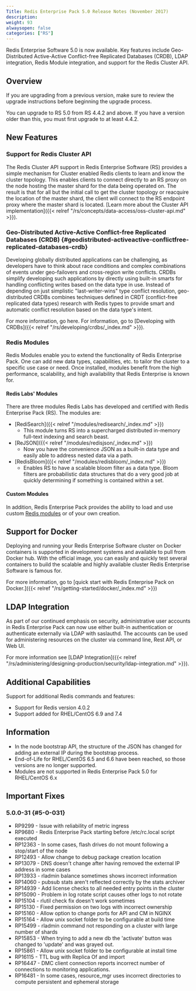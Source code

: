 ```yaml
---
Title: Redis Enterprise Pack 5.0 Release Notes (November 2017)
description:
weight: 93
alwaysopen: false
categories: ["RS"]
---
```

Redis Enterprise Software 5.0 is now available. Key features include
Geo-Distributed Active-Active Conflict-free Replicated Databases (CRDB),
LDAP integration, Redis Module integration, and support for the Redis
Cluster API.

## Overview

If you are upgrading from a previous version, make sure to review the
upgrade instructions before beginning the upgrade process.

You can upgrade to RS 5.0 from RS 4.4.2 and above. If you have a version
older than this, you must first upgrade to at least 4.4.2.

## New Features

### Support for Redis Cluster API

The Redis Cluster API support in Redis Enterprise Software (RS) provides
a simple mechanism for Cluster enabled Redis clients to learn and know
the cluster topology. This enables clients to connect directly to an RS
proxy on the node hosting the master shard for the data being operated
on. The result is that for all but the initial call to get the cluster
topology or reacquire the location of the master shard, the client will
connect to the RS endpoint proxy where the master shard is located.
[Learn more about the Cluster API
implementation]({{< relref "/rs/concepts/data-access/oss-cluster-api.md" >}}).

### Geo-Distributed Active-Active Conflict-free Replicated Databases (CRDB) {#geodistributed-activeactive-conflictfree-replicated-databases-crdb}

Developing globally distributed applications can be challenging, as
developers have to think about race conditions and complex combinations
of events under geo-failovers and cross-region write conflicts. CRDBs
simplify developing such applications by directly using built-in smarts
for handling conflicting writes based on the data type in use. Instead
of depending on just simplistic "last-writer-wins" type conflict
resolution, geo-distributed CRDBs combines techniques defined in CRDT
(conflict-free replicated data types) research with Redis types to
provide smart and automatic conflict resolution based on the data type's
intent.

For more information, go here. For information, go to [Developing with
CRDBs]({{< relref "/rs/developing/crdbs/_index.md" >}}).

### Redis Modules

Redis Modules enable you to extend the functionality of Redis Enterprise
Pack. One can add new data types, capabilities, etc. to tailor the
cluster to a specific use case or need. Once installed, modules benefit
from the high performance, scalability, and high availability that Redis
Enterprise is known for.

#### Redis Labs' Modules

There are three modules Redis Labs has developed and certified with
Redis Enterprise Pack (RS). The modules are:

- [RediSearch]({{< relref "/modules/redisearch/_index.md" >}})
    - This module turns RS into a supercharged distributed in-memory
      full-text indexing and search beast.
- [ReJSON]({{< relref "/modules/redisjson/_index.md" >}})
    - Now you have the convenience JSON as a built-in data type and
      easily able to address nested data via a path.
- [RedisBloom]({{< relref "/modules/redisbloom/_index.md" >}})
    - Enables RS to have a scalable bloom filter as a data type. Bloom
      filters are probabilistic data structures that do a very good job at
      quickly determining if something is contained within a set.

#### Custom Modules

In addition, Redis Enterprise Pack provides the ability to load and use
custom [Redis modules](https://redislabs.com/community/redis-modules-hub/) or of
your own creation.

## Support for Docker

Deploying and running your Redis Enterprise Software cluster on Docker
containers is supported in development systems and
available to pull from Docker hub. With the official image, you can
easily and quickly test several containers to build the scalable
and highly available cluster Redis Enterprise Software is famous for.

For more information, go to [quick start with Redis Enterprise Pack on
Docker.]({{< relref "/rs/getting-started/docker/_index.md" >}})

## LDAP Integration

As part of our continued emphasis on security, administrative user
accounts in Redis Enterprise Pack can now use either built-in
authentication or authenticate externally via LDAP with saslauthd. The
accounts can be used for administering resources on the cluster via
command line, Rest API, or Web UI.

For more information see [LDAP
Integration]({{< relref "/rs/administering/designing-production/security/ldap-integration.md" >}}).

## Additional Capabilities

Support for additional Redis commands and features:

- Support for Redis version 4.0.2
- Support added for RHEL/CentOS 6.9 and 7.4

## Information

- In the node bootstrap API, the structure of the JSON has changed for
    adding an external IP during the bootstrap process.
- End-of-Life for RHEL/CentOS 6.5 and 6.6 have been reached, so those
    versions are no longer supported.
- Modules are not supported in Redis Enterprise Pack 5.0 for
    RHEL/CentOS 6.x

## Important Fixes

### 5.0.0-31 {#5-0-031}

- RP9299 - Issue with reliability of metric ingress
- RP9680 - Redis Enterprise Pack starting before /etc/rc.local script
    executed
- RP12363 - In some cases, flash drives do not mount following a
    stop/start of the node
- RP12493 - Allow change to debug package creation location
- RP13079 - DNS doesn't change after having removed the external IP
    address in some cases
- RP13933 - rladmin balance sometimes shows incorrect information
- RP14060 - pubsub stats aren't reflected correctly by the stats
    archiver
- RP14939 - Add license checks to all needed entry points in the
    cluster
- RP15090 - Problem in log rotate script causes other logs to not
    rotate
- RP15104 - rlutil check fix doesn't work sometimes
- RP15130 - Fixed permission on two logs with incorrect ownership
- RP15160 - Allow option to change ports for API and CM in NGINX
- RP15164 - Allow unix socket folder to be configurable at build time
- RP15499 - rladmin command not responding on a cluster with large
    number of shards
- RP15853 - When trying to add a new db the 'activate' button was
    changed to 'update' and was grayed out.
- RP15861 - Allow unix socket folder to be configurable at install
    time
- RP16115 - TTL bug with Replica Of and import
- RP16447 - DMC client connection reports incorrect number of
    connections to monitoring applications.
- RP16481 - In some cases, resource_mgr uses incorrect directories
    to compute persistent and ephemeral storage
